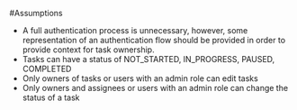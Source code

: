 #Assumptions

-   A full authentication process is unnecessary, however, some representation of an authentication flow should be provided in order to provide context for task ownership.
-   Tasks can have a status of NOT_STARTED, IN_PROGRESS, PAUSED, COMPLETED
-   Only owners of tasks or users with an admin role can edit tasks
-   Only owners and assignees or users with an admin role can change the status of a task
